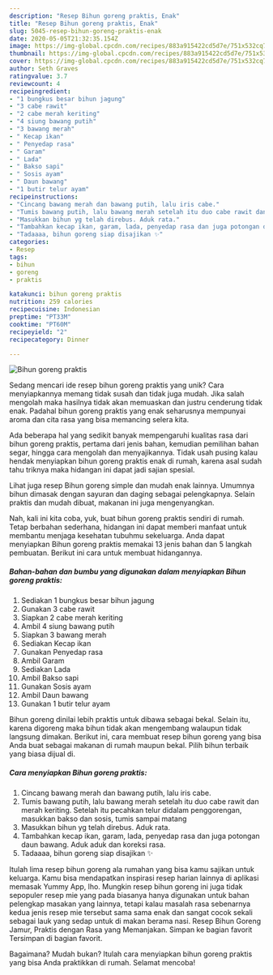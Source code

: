 ```yaml
---
description: "Resep Bihun goreng praktis, Enak"
title: "Resep Bihun goreng praktis, Enak"
slug: 5045-resep-bihun-goreng-praktis-enak
date: 2020-05-05T21:32:35.154Z
image: https://img-global.cpcdn.com/recipes/883a915422cd5d7e/751x532cq70/bihun-goreng-praktis-foto-resep-utama.jpg
thumbnail: https://img-global.cpcdn.com/recipes/883a915422cd5d7e/751x532cq70/bihun-goreng-praktis-foto-resep-utama.jpg
cover: https://img-global.cpcdn.com/recipes/883a915422cd5d7e/751x532cq70/bihun-goreng-praktis-foto-resep-utama.jpg
author: Seth Graves
ratingvalue: 3.7
reviewcount: 4
recipeingredient:
- "1 bungkus besar bihun jagung"
- "3 cabe rawit"
- "2 cabe merah keriting"
- "4 siung bawang putih"
- "3 bawang merah"
- " Kecap ikan"
- " Penyedap rasa"
- " Garam"
- " Lada"
- " Bakso sapi"
- " Sosis ayam"
- " Daun bawang"
- "1 butir telur ayam"
recipeinstructions:
- "Cincang bawang merah dan bawang putih, lalu iris cabe."
- "Tumis bawang putih, lalu bawang merah setelah itu duo cabe rawit dan merah keriting. Setelah itu pecahkan telur didalam penggorengan, masukkan bakso dan sosis, tumis sampai matang"
- "Masukkan bihun yg telah direbus. Aduk rata."
- "Tambahkan kecap ikan, garam, lada, penyedap rasa dan juga potongan daun bawang. Aduk aduk dan koreksi rasa."
- "Tadaaaa, bihun goreng siap disajikan ✨"
categories:
- Resep
tags:
- bihun
- goreng
- praktis

katakunci: bihun goreng praktis 
nutrition: 259 calories
recipecuisine: Indonesian
preptime: "PT33M"
cooktime: "PT60M"
recipeyield: "2"
recipecategory: Dinner

---
```



![Bihun goreng praktis](https://img-global.cpcdn.com/recipes/883a915422cd5d7e/751x532cq70/bihun-goreng-praktis-foto-resep-utama.jpg)

Sedang mencari ide resep bihun goreng praktis yang unik? Cara menyiapkannya memang tidak susah dan tidak juga mudah. Jika salah mengolah maka hasilnya tidak akan memuaskan dan justru cenderung tidak enak. Padahal bihun goreng praktis yang enak seharusnya mempunyai aroma dan cita rasa yang bisa memancing selera kita.

Ada beberapa hal yang sedikit banyak mempengaruhi kualitas rasa dari bihun goreng praktis, pertama dari jenis bahan, kemudian pemilihan bahan segar, hingga cara mengolah dan menyajikannya. Tidak usah pusing kalau hendak menyiapkan bihun goreng praktis enak di rumah, karena asal sudah tahu triknya maka hidangan ini dapat jadi sajian spesial.

Lihat juga resep Bihun goreng simple dan mudah enak lainnya. Umumnya bihun dimasak dengan sayuran dan daging sebagai pelengkapnya. Selain praktis dan mudah dibuat, makanan ini juga mengenyangkan.


Nah, kali ini kita coba, yuk, buat bihun goreng praktis sendiri di rumah. Tetap berbahan sederhana, hidangan ini dapat memberi manfaat untuk membantu menjaga kesehatan tubuhmu sekeluarga. Anda dapat menyiapkan Bihun goreng praktis memakai 13 jenis bahan dan 5 langkah pembuatan. Berikut ini cara untuk membuat hidangannya.

<!--inarticleads1-->

##### Bahan-bahan dan bumbu yang digunakan dalam menyiapkan Bihun goreng praktis:

1. Sediakan 1 bungkus besar bihun jagung
1. Gunakan 3 cabe rawit
1. Siapkan 2 cabe merah keriting
1. Ambil 4 siung bawang putih
1. Siapkan 3 bawang merah
1. Sediakan  Kecap ikan
1. Gunakan  Penyedap rasa
1. Ambil  Garam
1. Sediakan  Lada
1. Ambil  Bakso sapi
1. Gunakan  Sosis ayam
1. Ambil  Daun bawang
1. Gunakan 1 butir telur ayam


Bihun goreng dinilai lebih praktis untuk dibawa sebagai bekal. Selain itu, karena digoreng maka bihun tidak akan mengembang walaupun tidak langsung dimakan. Berikut ini, cara membuat resep bihun goreng yang bisa Anda buat sebagai makanan di rumah maupun bekal. Pilih bihun terbaik yang biasa dijual di. 

<!--inarticleads2-->

##### Cara menyiapkan Bihun goreng praktis:

1. Cincang bawang merah dan bawang putih, lalu iris cabe.
1. Tumis bawang putih, lalu bawang merah setelah itu duo cabe rawit dan merah keriting. Setelah itu pecahkan telur didalam penggorengan, masukkan bakso dan sosis, tumis sampai matang
1. Masukkan bihun yg telah direbus. Aduk rata.
1. Tambahkan kecap ikan, garam, lada, penyedap rasa dan juga potongan daun bawang. Aduk aduk dan koreksi rasa.
1. Tadaaaa, bihun goreng siap disajikan ✨


Itulah lima resep bihun goreng ala rumahan yang bisa kamu sajikan untuk keluarga. Kamu bisa mendapatkan inspirasi resep harian lainnya di aplikasi memasak Yummy App, lho. Mungkin resep bihun goreng ini juga tidak sepopuler resep mie yang pada biasanya hanya digunakan untuk bahan pelengkap masakan yang lainnya, tetapi kalau masalah rasa sebenarnya kedua jenis resep mie tersebut sama sama enak dan sangat cocok sekali sebagai lauk yang sedap untuk di makan berama nasi. Resep Bihun Goreng Jamur, Praktis dengan Rasa yang Memanjakan. Simpan ke bagian favorit Tersimpan di bagian favorit. 

Bagaimana? Mudah bukan? Itulah cara menyiapkan bihun goreng praktis yang bisa Anda praktikkan di rumah. Selamat mencoba!
